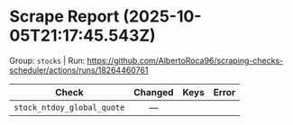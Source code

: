 # Scrape Report (2025-10-05T21:17:45.543Z)

Group: `stocks`  |  Run: https://github.com/AlbertoRoca96/scraping-checks-scheduler/actions/runs/18264460761

| Check | Changed | Keys | Error |
|---|:---:|:--|:--|
| `stock_ntdoy_global_quote` | — |  |  |
